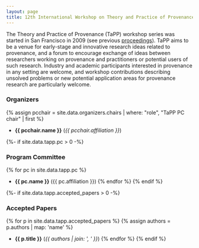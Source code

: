 ```yaml
---
layout: page
title: 12th International Workshop on Theory and Practice of Provenance (in cooperation with USENIX)
---
```


The Theory and Practice of Provenance (TaPP) workshop series was started in San Francisco in 2009 (see previous [proceedings](https://www.usenix.org/conferences/byname/186)).
TaPP aims to be a venue for early-stage and innovative research ideas related to provenance, and a forum to encourage exchange of ideas between researchers working on provenance and practitioners or potential users of such research.
Industry and academic participants interested in provenance in any setting are welcome, and workshop contributions describing unsolved problems or new potential application areas for provenance research are particularly welcome.

### Organizers

{% assign pcchair = site.data.organizers.chairs | where: "role", "TaPP PC chair" | first %}
* **{{ pcchair.name }}** (*{{ pcchair.affiliation }}*)

{%- if site.data.tapp.pc > 0 -%}
### Program Committee

{% for pc in site.data.tapp.pc %}
* **{{ pc.name }}** ({{ pc.affiliation }})
{% endfor %}
{% endif %}

{%- if site.data.tapp.accepted_papers > 0 -%}
### Accepted Papers

{% for p in site.data.tapp.accepted_papers %}
{% assign authors = p.authors | map: 'name' %}
* **{{ p.title }}** (*{{ authors | join: ', ' }}*)
{% endfor %}
{% endif %}
